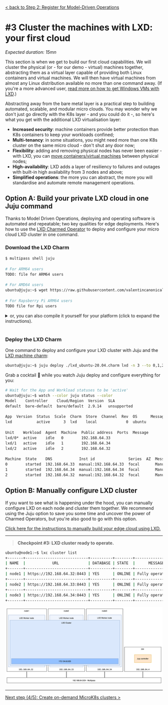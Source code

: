 [< back to Step 2: Register for Model-Driven Operations](./step-02-model-driven-operations.md#2-register-for-model-driven-operations)

# #3 Cluster the machines with LXD: your first cloud

_Expected duration: 15mn_

This section is when we get to build our first cloud capabilities. We will cluster the physical (or - for our demo - virtual) machines together, abstracting them as a virtual layer capable of providing both Linux containers and virtual machines.
We will then have virtual machines from almost any Linux distribution available no more than one command away. (If you're a more advanced user, [read more on how to get Windows VMs with LXD](https://github.com/lxc/distrobuilder#repack-windows-iso).)

Abstracting away from the bare metal layer is a practical step to building automated, scalable, and modular micro clouds. You may wonder why we don't just go directly with the K8s layer - and you could do it -, so here's what you get with the additional LXD virtualisation layer:

- **Increased security**: machine containers provide better protection than K8s containers to keep your workloads confined;
- **Multi-tenancy**: in some situations, you might need more than one K8s cluster on the same micro cloud - don't shut any door now;
- **Flexibility**: adding and removing physical nodes has never been easier - with LXD, you can [move containers/virtual machines](https://linuxcontainers.org/lxc/manpages/man1/lxc-copy.1.html) between physical nodes;
- **High-availability**: LXD adds a layer of resiliency to failures and outages with built-in high availability from 3 nodes and above;
- **Simplified operations**: the more you can abstract, the more you will standardise and automate remote management operations.

## Option A: Build your private LXD cloud in one Juju command

Thanks to Model Driven Operations, deploying and operating software is automated and repeatable; two key qualities for edge deployments.
Here's how to use the [LXD Charmed Operator](https://github.com/canonical/charm-lxd) to deploy and configure your micro cloud LXD cluster in one command.

<!-- TODO: remove section once official charm is available. -->
### Download the LXD Charm

<!-- TODO: Use Launchpad farm to building multi architecture -->
```sh
$ multipass shell juju

# For ARM64 users
TODO: file for ARM64 users

# For AMD64 users
ubuntu@juju:~$ wget https://raw.githubusercontent.com/valentincanonical/diy-microcloud/main/precompiled/lxd_ubuntu-20.04-amd64.charm -O lxd_ubuntu-20.04.charm

# For Rapsberry Pi ARM64 users
TODO file for Rpi users
```
<!-- TODO: lxd charm does not always work -->
<details>
    <summary>
or, you can also compile it yourself for your platform (click to expand the instructions).
    </summary>

```sh
    # on a new, clean machine
    git clone -b cluster https://github.com/simondeziel/charm-lxd.git
    sudo snap install charmcraft --classic
    sudo lxd init --auto
    cd ./charm-lxd
    charmcraft build
```

</details>
</br>

### Deploy the LXD Charm
One command to deploy and configure your LXD cluster with Juju and the [LXD machine charm](https://charmhub.io/lxd):
```sh
ubuntu@juju:~$ juju deploy ./lxd_ubuntu-20.04.charm lxd -n 3 --to 0,1,2 --config mode=cluster
```

Grab a cocktail 🍹 while you watch Juju deploy and configure everything for you:
```sh
# Wait for the App and Workload statuses to be 'active'
ubuntu@juju:~$ watch --color juju status --color
Model    Controller    Cloud/Region  Version  SLA 
default  bare-default  bare/default  2.9.14   unsupported

App  Version  Status  Scale  Charm  Store  Channel  Rev  OS      Message
lxd           active      3  lxd    local             0  ubuntu  

Unit    Workload  Agent  Machine  Public address  Ports  Message
lxd/0*  active    idle   0        192.168.64.33          
lxd/1   active    idle   1        192.168.64.34          
lxd/2   active    idle   2        192.168.64.32          

Machine  State    DNS            Inst id               Series  AZ  Message
0        started  192.168.64.33  manual:192.168.64.33  focal       Manually provisioned machine
1        started  192.168.64.34  manual:192.168.64.34  focal       Manually provisioned machine
2        started  192.168.64.32  manual:192.168.64.32  focal       Manually provisioned machine
```

## Option B: Manually configure LXD cluster

If you want to see what is happening under the hood, you can manually configure LXD on each node and cluster them together. We recommend using the Juju option to save you some time and uncover the power of Charmed Operators, but you're also good to go with this option.

[Click here for the instructions to manually build your edge cloud using LXD.](./step03-lxd-cloud/README.md#initiate-the-first-node)

---

> **Checkpoint #3: LXD cluster ready to operate.**

```sh
ubuntu@node1:~$ lxc cluster list
+-------+----------------------------+----------+--------+-------------------+
| NAME  |            URL             | DATABASE | STATE  |      MESSAGE      |
+-------+----------------------------+----------+--------+-------------------+
| node1 | https://192.168.64.32:8443 | YES      | ONLINE | Fully operational |
+-------+----------------------------+----------+--------+-------------------+
| node2 | https://192.168.64.33:8443 | YES      | ONLINE | Fully operational |
+-------+----------------------------+----------+--------+-------------------+
| node3 | https://192.168.64.34:8443 | YES      | ONLINE | Fully operational |
+-------+----------------------------+----------+--------+-------------------+
```

<img alt="LXD cloud" src="./img/checkpoint-03-no-juju.png" width="600" />
<!-- <img alt="LXD cloud" src="./img/checkpoint-03.png" width="600" /> -->

---

[Next step (4/5): Create on-demand MicroK8s clusters >](./step-04-microk8s-cluster.md#4-create-on-demand-microk8s-clusters)
